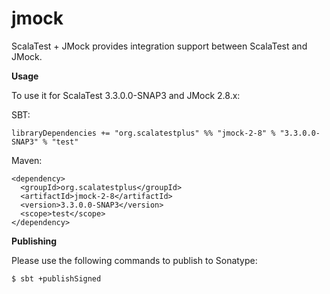 # jmock
ScalaTest + JMock provides integration support between ScalaTest and JMock.

**Usage**

To use it for ScalaTest 3.3.0.0-SNAP3 and JMock 2.8.x: 

SBT: 

```
libraryDependencies += "org.scalatestplus" %% "jmock-2-8" % "3.3.0.0-SNAP3" % "test"
```

Maven: 

```
<dependency>
  <groupId>org.scalatestplus</groupId>
  <artifactId>jmock-2-8</artifactId>
  <version>3.3.0.0-SNAP3</version>
  <scope>test</scope>
</dependency>
```

**Publishing**

Please use the following commands to publish to Sonatype: 

```
$ sbt +publishSigned
```